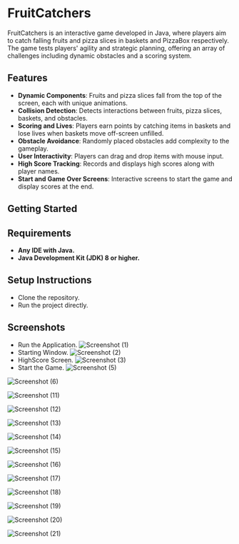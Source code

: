 # FruitCatchers
FruitCatchers is an interactive game developed in Java, where players aim to catch falling fruits and pizza slices in baskets and PizzaBox respectively. The game tests players' agility and strategic planning, offering an array of challenges including dynamic obstacles and a scoring system.

## Features
- **Dynamic Components**: Fruits and pizza slices fall from the top of the screen, each with unique animations.
- **Collision Detection**: Detects interactions between fruits, pizza slices, baskets, and obstacles.
- **Scoring and Lives**: Players earn points by catching items in baskets and lose lives when baskets move off-screen unfilled.
- **Obstacle Avoidance**: Randomly placed obstacles add complexity to the gameplay.
- **User Interactivity**: Players can drag and drop items with mouse input.
- **High Score Tracking**: Records and displays high scores along with player names.
- **Start and Game Over Screens**: Interactive screens to start the game and display scores at the end.

## Getting Started
## Requirements
- **Any IDE with Java.**
- **Java Development Kit (JDK) 8 or higher.**

## Setup Instructions
* Clone the repository.
* Run the project directly.


## Screenshots
* Run the Application.
![Screenshot (1)](https://github.com/anas-farooq8/LSD/assets/150327092/0cda3679-41f3-4f57-9975-004b904b9548)
* Starting Window.
![Screenshot (2)](https://github.com/anas-farooq8/LSD/assets/150327092/756f3596-d2a5-4f76-b32d-0612186a577d)
* HighScore Screen.
![Screenshot (3)](https://github.com/anas-farooq8/LSD/assets/150327092/0a0a098f-b4c9-4ad2-8ed8-93481cfcc117)
* Start the Game.
![Screenshot (5)](https://github.com/anas-farooq8/LSD/assets/150327092/cf08db09-a1a6-4cf6-b368-7a471462e3c9)

![Screenshot (6)](https://github.com/anas-farooq8/LSD/assets/150327092/24db9047-0ce5-43c7-b2a5-95d6eceb3da2)

![Screenshot (11)](https://github.com/anas-farooq8/LSD/assets/150327092/5a08d79f-acca-4d98-9366-566a612db27a)

![Screenshot (12)](https://github.com/anas-farooq8/LSD/assets/150327092/0fe87274-6341-448a-b678-e2a91fea1615)

![Screenshot (13)](https://github.com/anas-farooq8/LSD/assets/150327092/d6a66400-9b6c-4e71-9e36-8981f2fdc864)

![Screenshot (14)](https://github.com/anas-farooq8/LSD/assets/150327092/1f3963cb-aa9a-4a80-91a8-214b92a618df)

![Screenshot (15)](https://github.com/anas-farooq8/LSD/assets/150327092/7b734f40-282c-4e4f-a6fa-5726f68d1028)

![Screenshot (16)](https://github.com/anas-farooq8/LSD/assets/150327092/4478f7af-6d41-457b-a4f2-61ca18d3c37a)

![Screenshot (17)](https://github.com/anas-farooq8/LSD/assets/150327092/22af5e8f-de0f-47b6-a5a1-1d0b863c74c9)

![Screenshot (18)](https://github.com/anas-farooq8/LSD/assets/150327092/d1a8ee7d-4521-4760-93b6-bd405fae3f40)

![Screenshot (19)](https://github.com/anas-farooq8/LSD/assets/150327092/c5a1ad7e-732d-43cd-bcda-ac7ab96ad8af)

![Screenshot (20)](https://github.com/anas-farooq8/LSD/assets/150327092/144bba35-105e-4bd8-b1e7-1b887271cfb7)

![Screenshot (21)](https://github.com/anas-farooq8/LSD/assets/150327092/29e0280a-f61d-4ea7-b733-26b591b4ca74)
